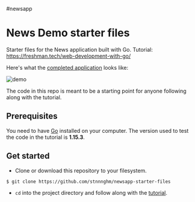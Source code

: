 #newsapp
# News Demo starter files

Starter files for the News application built with Go. Tutorial:
https://freshman.tech/web-development-with-go/

Here's what the [completed application](https://stnnnghm-newsapp.herokuapp.com/)
looks like:

![demo](https://ik.imagekit.io/freshman/news-demo_MrYio9GKlzSi.png)

The code in this repo is meant to be a starting point for anyone following
along with the tutorial.

## Prerequisites

You need to have [Go](https://golang.org/dl/) installed on your computer. The
version used to test the code in the tutorial is **1.15.3**.

## Get started

- Clone or download this repository to your filesystem.

```bash
$ git clone https://github.com/stnnnghm/newsapp-starter-files
```

- `cd` into the project directory and follow along with the [tutorial](https://freshman.tech/web-development-with-go/).